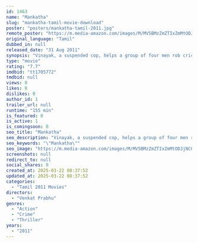 ```yaml
---
id: 1463
name: "Mankatha"
slug: "mankatha-tamil-movie-download"
poster: "posters/mankatha-tamil-2011.jpg"
remote_poster: "https://m.media-amazon.com/images/M/MV5BMzZmZTIxZmMtODJjNC00ZTQ5LWE0N2MtZGZlNWQ3MjYzNzIxXkEyXkFqcGc@._V1_SX300.jpg"
original_language: "Tamil"
dubbed_in: null
released_date: "31 Aug 2011"
synopsis: "Vinayak, a suspended cop, helps a group of four men rob cricket betting money amounting to 500 crores INR. When it comes to splitting the amount, betrayal hits the team hard and a chase ensues."
type: "movie"
rating: "7.7"
imdbid: "tt1705772"
tmdbid: null
views: 0
likes: 0
dislikes: 0
author_id: 1
trailer_url: null
runtime: "155 min"
is_featured: 0
is_active: 1
is_comingsoon: 0
seo_title: "Mankatha"
seo_description: "Vinayak, a suspended cop, helps a group of four men rob cricket betting money amounting to 500 crores INR. When it comes to splitting the amount, betrayal hits the team hard and a chase ensues."
seo_keywords: "\"Mankatha\""
seo_image: "https://m.media-amazon.com/images/M/MV5BMzZmZTIxZmMtODJjNC00ZTQ5LWE0N2MtZGZlNWQ3MjYzNzIxXkEyXkFqcGc@._V1_SX300.jpg"
screenshots: null
redirect_to: null
social_shares: 0
created_at: 2025-03-22 08:37:52
updated_at: 2025-03-22 08:37:52
categories:
  - "Tamil 2011 Movies"
directors:
  - "Venkat Prabhu"
genres:
  - "Action"
  - "Crime"
  - "Thriller"
years:
  - "2011"
---
```

